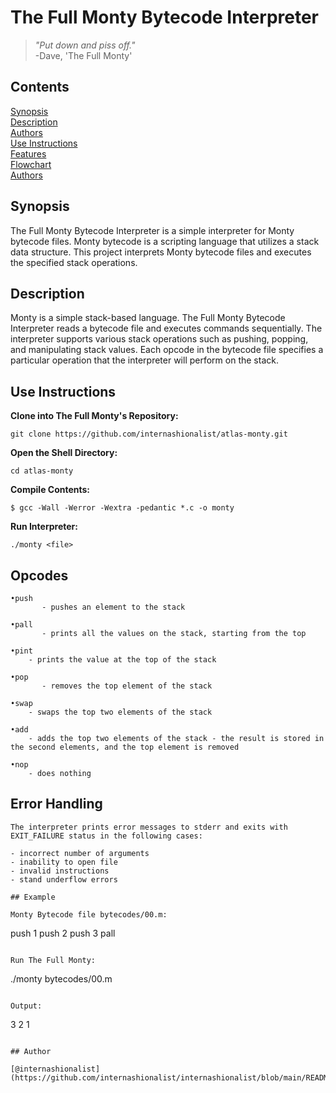 # The Full Monty Bytecode Interpreter

>*"Put down and piss off."*<br>
\-Dave, 'The Full Monty'

## Contents

[Synopsis](#synopsis)<br>
[Description](#description)<br>
[Authors](#authors)<br>
[Use Instructions](#use-instructions)<br>
[Features](#features)<br>
[Flowchart](#flowchart)<br>
[Authors](#authors)

## Synopsis

The Full Monty Bytecode Interpreter is a simple interpreter for Monty bytecode files. Monty bytecode is a scripting language that utilizes a stack data structure. This project interprets Monty bytecode files and executes the specified stack operations.

## Description

Monty is a simple stack-based language. The Full Monty Bytecode Interpreter reads a bytecode file and executes commands sequentially. The interpreter supports various stack operations such as pushing, popping, and manipulating stack values. Each opcode in the bytecode file specifies a particular operation that the interpreter will perform on the stack.

## Use Instructions

**Clone into The Full Monty's Repository:**
```
git clone https://github.com/internashionalist/atlas-monty.git
```
**Open the Shell Directory:**
```
cd atlas-monty
```
**Compile Contents:**
```
$ gcc -Wall -Werror -Wextra -pedantic *.c -o monty
```
**Run Interpreter:**
```
./monty <file>
```

## Opcodes
```
•push
       - pushes an element to the stack

•pall
       - prints all the values on the stack, starting from the top

•pint
	- prints the value at the top of the stack

•pop
       - removes the top element of the stack

•swap
	- swaps the top two elements of the stack

•add
	- adds the top two elements of the stack - the result is stored in the second elements, and the top element is removed

•nop
	- does nothing

```


## Error Handling
```
The interpreter prints error messages to stderr and exits with EXIT_FAILURE status in the following cases:

- incorrect number of arguments
- inability to open file
- invalid instructions
- stand underflow errors

## Example

Monty Bytecode file bytecodes/00.m:
```
push 1
push 2
push 3
pall
```

Run The Full Monty:
```
./monty bytecodes/00.m
```

Output:
```
3
2
1
```

## Author

[@internashionalist](https://github.com/internashionalist/internashionalist/blob/main/README.md)

